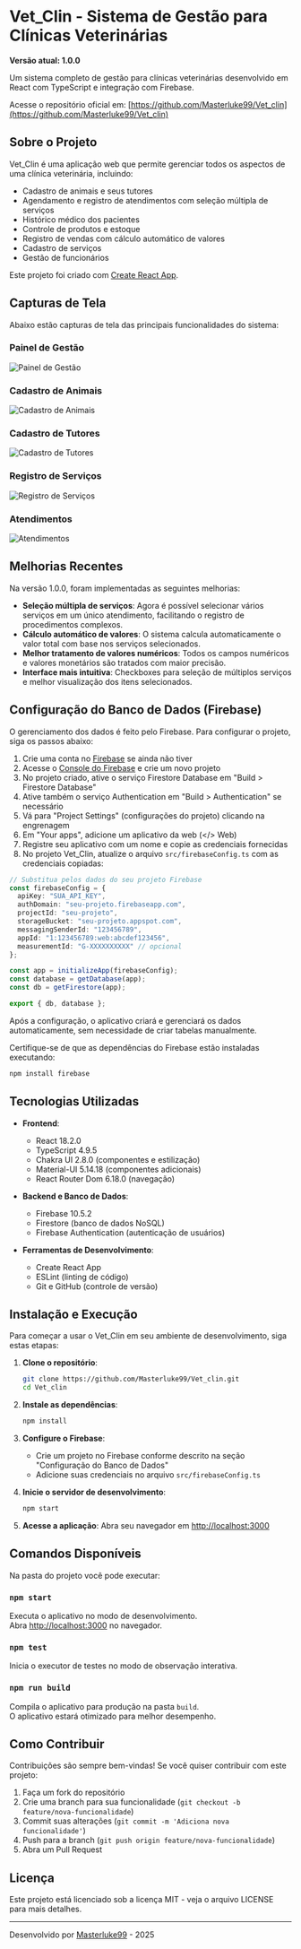 # Vet_Clin - Sistema de Gestão para Clínicas Veterinárias

**Versão atual: 1.0.0**

Um sistema completo de gestão para clínicas veterinárias desenvolvido em React com TypeScript e integração com Firebase.

Acesse o repositório oficial em: [https://github.com/Masterluke99/Vet_clin](https://github.com/Masterluke99/Vet_clin)

## Sobre o Projeto

Vet_Clin é uma aplicação web que permite gerenciar todos os aspectos de uma clínica veterinária, incluindo:

- Cadastro de animais e seus tutores
- Agendamento e registro de atendimentos com seleção múltipla de serviços
- Histórico médico dos pacientes
- Controle de produtos e estoque
- Registro de vendas com cálculo automático de valores
- Cadastro de serviços
- Gestão de funcionários

Este projeto foi criado com [Create React App](https://github.com/facebook/create-react-app).

## Capturas de Tela

Abaixo estão capturas de tela das principais funcionalidades do sistema:

### Painel de Gestão

![Painel de Gestão](https://raw.githubusercontent.com/Masterluke99/Vet_clin/master/screenshots/painel%20de%20gestão.png)

### Cadastro de Animais

![Cadastro de Animais](https://raw.githubusercontent.com/Masterluke99/Vet_clin/master/screenshots/cadastro%20de%20animais.png)

### Cadastro de Tutores

![Cadastro de Tutores](https://raw.githubusercontent.com/Masterluke99/Vet_clin/master/screenshots/cadastro%20de%20tutores.png)

### Registro de Serviços

![Registro de Serviços](https://raw.githubusercontent.com/Masterluke99/Vet_clin/master/screenshots/registro%20de%20serviços.png)

### Atendimentos

![Atendimentos](https://raw.githubusercontent.com/Masterluke99/Vet_clin/master/screenshots/atendimentos.png)

## Melhorias Recentes

Na versão 1.0.0, foram implementadas as seguintes melhorias:

- **Seleção múltipla de serviços**: Agora é possível selecionar vários serviços em um único atendimento, facilitando o registro de procedimentos complexos.
- **Cálculo automático de valores**: O sistema calcula automaticamente o valor total com base nos serviços selecionados.
- **Melhor tratamento de valores numéricos**: Todos os campos numéricos e valores monetários são tratados com maior precisão.
- **Interface mais intuitiva**: Checkboxes para seleção de múltiplos serviços e melhor visualização dos itens selecionados.

## Configuração do Banco de Dados (Firebase)

O gerenciamento dos dados é feito pelo Firebase. Para configurar o projeto, siga os passos abaixo:

1. Crie uma conta no [Firebase](https://firebase.google.com/) se ainda não tiver
2. Acesse o [Console do Firebase](https://console.firebase.google.com/) e crie um novo projeto
3. No projeto criado, ative o serviço Firestore Database em "Build > Firestore Database"
4. Ative também o serviço Authentication em "Build > Authentication" se necessário
5. Vá para "Project Settings" (configurações do projeto) clicando na engrenagem
6. Em "Your apps", adicione um aplicativo da web (</> Web)
7. Registre seu aplicativo com um nome e copie as credenciais fornecidas
8. No projeto Vet_Clin, atualize o arquivo `src/firebaseConfig.ts` com as credenciais copiadas:

```typescript
// Substitua pelos dados do seu projeto Firebase
const firebaseConfig = {
  apiKey: "SUA_API_KEY",
  authDomain: "seu-projeto.firebaseapp.com",
  projectId: "seu-projeto",
  storageBucket: "seu-projeto.appspot.com",
  messagingSenderId: "123456789",
  appId: "1:123456789:web:abcdef123456",
  measurementId: "G-XXXXXXXXXX" // opcional
};

const app = initializeApp(firebaseConfig);
const database = getDatabase(app);
const db = getFirestore(app);

export { db, database };
```

Após a configuração, o aplicativo criará e gerenciará os dados automaticamente, sem necessidade de criar tabelas manualmente.

Certifique-se de que as dependências do Firebase estão instaladas executando:

```bash
npm install firebase
```

## Tecnologias Utilizadas

- **Frontend**: 
  - React 18.2.0
  - TypeScript 4.9.5
  - Chakra UI 2.8.0 (componentes e estilização)
  - Material-UI 5.14.18 (componentes adicionais)
  - React Router Dom 6.18.0 (navegação)
  
- **Backend e Banco de Dados**:
  - Firebase 10.5.2
  - Firestore (banco de dados NoSQL)
  - Firebase Authentication (autenticação de usuários)
  
- **Ferramentas de Desenvolvimento**:
  - Create React App
  - ESLint (linting de código)
  - Git e GitHub (controle de versão)

## Instalação e Execução

Para começar a usar o Vet_Clin em seu ambiente de desenvolvimento, siga estas etapas:

1. **Clone o repositório**:
   ```bash
   git clone https://github.com/Masterluke99/Vet_clin.git
   cd Vet_clin
   ```

2. **Instale as dependências**:
   ```bash
   npm install
   ```

3. **Configure o Firebase**:
   - Crie um projeto no Firebase conforme descrito na seção "Configuração do Banco de Dados"
   - Adicione suas credenciais no arquivo `src/firebaseConfig.ts`

4. **Inicie o servidor de desenvolvimento**:
   ```bash
   npm start
   ```

5. **Acesse a aplicação**:
   Abra seu navegador em [http://localhost:3000](http://localhost:3000)

## Comandos Disponíveis

Na pasta do projeto você pode executar:

### `npm start`

Executa o aplicativo no modo de desenvolvimento.\
Abra [http://localhost:3000](http://localhost:3000) no navegador.

### `npm test`

Inicia o executor de testes no modo de observação interativa.

### `npm run build`

Compila o aplicativo para produção na pasta `build`.\
O aplicativo estará otimizado para melhor desempenho.

## Como Contribuir

Contribuições são sempre bem-vindas! Se você quiser contribuir com este projeto:

1. Faça um fork do repositório
2. Crie uma branch para sua funcionalidade (`git checkout -b feature/nova-funcionalidade`)
3. Commit suas alterações (`git commit -m 'Adiciona nova funcionalidade'`)
4. Push para a branch (`git push origin feature/nova-funcionalidade`)
5. Abra um Pull Request

## Licença

Este projeto está licenciado sob a licença MIT - veja o arquivo LICENSE para mais detalhes.

---

Desenvolvido por [Masterluke99](https://github.com/Masterluke99) - 2025
